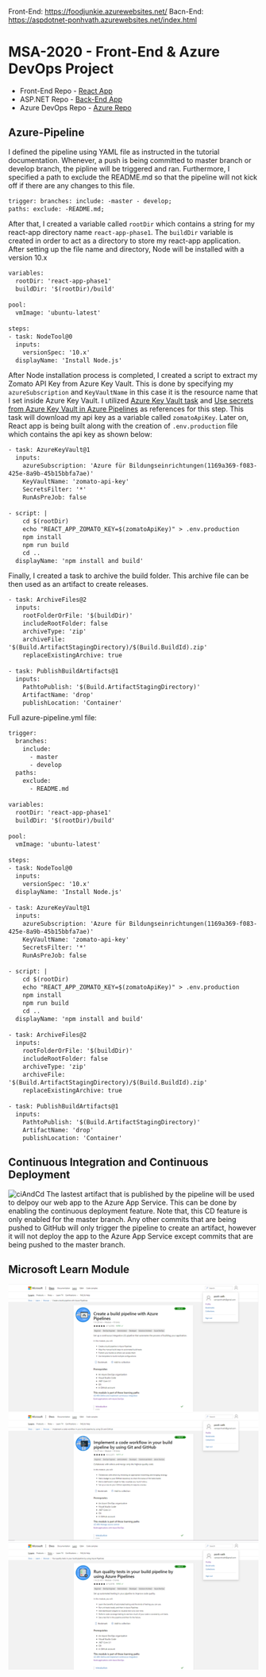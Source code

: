 Front-End: https://foodjunkie.azurewebsites.net/
Bacn-End: https://aspdotnet-ponhvath.azurewebsites.net/index.html

# MSA-2020 - Front-End & Azure DevOps Project

- Front-End Repo - [React App](https://github.com/vBoBv/MSA-Phase1-FullStackProject/tree/master/react-app-phase1)
- ASP.NET Repo - [Back-End App](https://github.com/vBoBv/MSA-Phase1-BackendProject)
- Azure DevOps Repo - [Azure Repo](https://github.com/vBoBv/MSA-Phase1-FullStackProject)

## Azure-Pipeline

I defined the pipeline using YAML file as instructed in the tutorial documentation. Whenever, a push is being committed to master branch or develop branch, the pipline will be triggered and ran. Furthermore, I specified a path to exclude the README.md so that the pipeline will not kick off if there are any changes to this file.

```tsx
trigger: branches: include: -master - develop;
paths: exclude: -README.md;
```

After that, I created a variable called `rootDir` which contains a string for my react-app directory name `react-app-phase1`. The `buildDir` variable is created in order to act as a directory to store my react-app application. After setting up the file name and directory, Node will be installed with a version 10.x

```tsx
variables:
  rootDir: 'react-app-phase1'
  buildDir: '$(rootDir)/build'

pool:
  vmImage: 'ubuntu-latest'

steps:
- task: NodeTool@0
  inputs:
    versionSpec: '10.x'
  displayName: 'Install Node.js'
```

After Node installation process is completed, I created a script to extract my Zomato API Key from Azure Key Vault. This is done by specifying my `azureSubscription` and `KeyVaultName` in this case it is the resource name that I set inside Azure Key Vault. I utilized [Azure Key Vault task](https://docs.microsoft.com/en-us/azure/devops/pipelines/tasks/deploy/azure-key-vault?view=azure-devops) and [Use secrets from Azure Key Vault in Azure Pipelines](https://docs.microsoft.com/en-us/azure/devops/pipelines/release/azure-key-vault?view=azure-devops) as references for this step. This task will download my api key as a variable called `zomatoApiKey`. Later on, React app is being built along with the creation of `.env.production` file which contains the api key as shown below:

```tsx
- task: AzureKeyVault@1
  inputs:
    azureSubscription: 'Azure für Bildungseinrichtungen(1169a369-f083-425e-8a9b-45b15bbfa7ae)'
    KeyVaultName: 'zomato-api-key'
    SecretsFilter: '*'
    RunAsPreJob: false

- script: |
    cd $(rootDir)
    echo "REACT_APP_ZOMATO_KEY=$(zomatoApiKey)" > .env.production
    npm install
    npm run build
    cd ..
  displayName: 'npm install and build'
```

Finally, I created a task to archive the build folder. This archive file can be then used as an artifact to create releases.

```tsx
- task: ArchiveFiles@2
  inputs:
    rootFolderOrFile: '$(buildDir)'
    includeRootFolder: false
    archiveType: 'zip'
    archiveFile: '$(Build.ArtifactStagingDirectory)/$(Build.BuildId).zip'
    replaceExistingArchive: true

- task: PublishBuildArtifacts@1
  inputs:
    PathtoPublish: '$(Build.ArtifactStagingDirectory)'
    ArtifactName: 'drop'
    publishLocation: 'Container'
```

Full azure-pipeline.yml file:

```tsx
trigger:
  branches:
    include:
      - master
      - develop
  paths:
    exclude:
      - README.md

variables:
  rootDir: 'react-app-phase1'
  buildDir: '$(rootDir)/build'

pool:
  vmImage: 'ubuntu-latest'

steps:
- task: NodeTool@0
  inputs:
    versionSpec: '10.x'
  displayName: 'Install Node.js'

- task: AzureKeyVault@1
  inputs:
    azureSubscription: 'Azure für Bildungseinrichtungen(1169a369-f083-425e-8a9b-45b15bbfa7ae)'
    KeyVaultName: 'zomato-api-key'
    SecretsFilter: '*'
    RunAsPreJob: false

- script: |
    cd $(rootDir)
    echo "REACT_APP_ZOMATO_KEY=$(zomatoApiKey)" > .env.production
    npm install
    npm run build
    cd ..
  displayName: 'npm install and build'

- task: ArchiveFiles@2
  inputs:
    rootFolderOrFile: '$(buildDir)'
    includeRootFolder: false
    archiveType: 'zip'
    archiveFile: '$(Build.ArtifactStagingDirectory)/$(Build.BuildId).zip'
    replaceExistingArchive: true

- task: PublishBuildArtifacts@1
  inputs:
    PathtoPublish: '$(Build.ArtifactStagingDirectory)'
    ArtifactName: 'drop'
    publishLocation: 'Container'
```

## Continuous Integration and Continuous Deployment

![ciAndCd](ciAndCd.PNG)
The lastest artifact that is published by the pipeline will be used to delpoy our web app to the Azure App Service. This can be done by enabling the continuous deployment feature. Note that, this CD feature is only enabled for the master branch. Any other commits that are being pushed to GitHub will only trigger the pipeline to create an artifact, however it will not deploy the app to the Azure App Service except commits that are being pushed to the master branch.

## Microsoft Learn Module

![Module 1](devOpsImgs/2.PNG)
![Module 2](devOpsImgs/3.PNG)
![Module 3](devOpsImgs/4.PNG)
